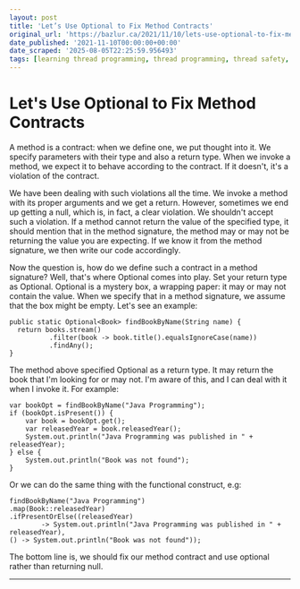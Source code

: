 ```yaml
---
layout: post
title: 'Let’s Use Optional to Fix Method Contracts'
original_url: 'https://bazlur.ca/2021/11/10/lets-use-optional-to-fix-method-contracts/'
date_published: '2021-11-10T00:00:00+00:00'
date_scraped: '2025-08-05T22:25:59.956493'
tags: [learning thread programming, thread programming, thread safety, thread lifecycle, core java]
---
```


Let's Use Optional to Fix Method Contracts
==========================================

A method is a contract: when we define one, we put thought into it. We specify parameters with their type and also a return type. When we invoke a method, we expect it to behave according to the contract. If it doesn't, it's a violation of the contract.

We have been dealing with such violations all the time. We invoke a method with its proper arguments and we get a return. However, sometimes we end up getting a null, which is, in fact, a clear violation. We shouldn't accept such a violation. If a method cannot return the value of the specified type, it should mention that in the method signature, the method may or may not be returning the value you are expecting. If we know it from the method signature, we then write our code accordingly.

Now the question is, how do we define such a contract in a method signature? Well, that's where Optional comes into play. Set your return type as Optional. Optional is a mystery box, a wrapping paper: it may or may not contain the value. When we specify that in a method signature, we assume that the box might be empty. Let's see an example:

```
public static Optional<Book> findBookByName(String name) {
  return books.stream()
          .filter(book -> book.title().equalsIgnoreCase(name))
          .findAny();
}
```

The method above specified Optional as a return type. It may return the book that I'm looking for or may not. I'm aware of this, and I can deal with it when I invoke it. For example:

```
var bookOpt = findBookByName("Java Programming");
if (bookOpt.isPresent()) {
    var book = bookOpt.get();
    var releasedYear = book.releasedYear();
    System.out.println("Java Programming was published in " + releasedYear);
} else {
    System.out.println("Book was not found");
}
```

Or we can do the same thing with the functional construct, e.g:

```
findBookByName("Java Programming")
.map(Book::releasedYear)
.ifPresentOrElse((releasedYear)
        -> System.out.println("Java Programming was published in " + releasedYear),
() -> System.out.println("Book was not found"));
```

The bottom line is, we should fix our method contract and use optional rather than returning null.  

*** ** * ** ***

